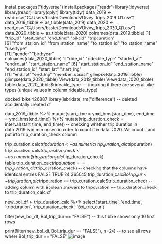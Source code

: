 install.packages("tidyverse")
install.packages("readr")
library(tidyverse)
library(readr)
library(dplyr)
library(tidyr)
data_2019 <- read_csv("C:/Users/baste/Downloads/Divvy_Trips_2019_Q1.csv")
data_2019_tibble <- as_tibble(data_2019)
data_2020 <- read_csv("C:/Users/baste/Downloads/Divvy_Trips_2020_Q1.csv")
data_2020_tibble <- as_tibble(data_2020)
colnames(data_2019_tibble)
[1] "trip_id"           "start_time"        "end_time"          "bikeid"            "tripduration"     
 [6] "from_station_id"   "from_station_name" "to_station_id"     "to_station_name"   "usertype"         
[11] "gender"            "birthyear"       
colnames(data_2020_tibble)
1] "ride_id"            "rideable_type"      "started_at"         "ended_at"           "start_station_name"
 [6] "start_station_id"   "end_station_name"   "end_station_id"     "start_lat"          "start_lng"         
[11] "end_lat"            "end_lng"            "member_casual"
glimpse(data_2019_tibble)
glimpse(data_2020_tibble)
View(data_2019_tibble)
View(data_2020_tibble)
table(data_2020_tibble$rideable_type) -- inquiring if there are several bike types (unique values in column rideable_type)

docked_bike
     426887
library(lubridate)
rm("difference") -- deleted accidentally created df

data_2019_tibble %>%
mutate(start_time = ymd_hms(start_time), end_time = ymd_hms(end_time)) %>% 
mutate(trip_duration_check = interval(start_time, end_time)) -- checking whether trip duration in data_2019 is in min or sec in order to count it in data_2020. We count it and put into trip_duration_check column 

trip_duration_calc$tripduration <- as.numeric(trip_duration_calc$tripduration)
trip_duration_calc$trip_duration_check <- as.numeric(trip_duration_calc$trip_duration_check)
table(trip_duration_calc$tripduration == trip_duration_calc$trip_duration_check) -- checking that the columns have identical entries
 FALSE   TRUE 
    24 365045 
trip_duration_calc$Bol_trip_dur <- trip_duration_calc$tripduration == trip_duration_calc$trip_duration_check  --adding column with Boolean answers to tripduration == trip_duration_check to trip_duration_calc df

new_bol_df <- trip_duration_calc %>% select('start_time', 'end_time', 'tripduration', 'trip_duration_check', 'Bol_trip_dur')

filter(new_bol_df, Bol_trip_dur == "FALSE") -- this tibble shows only 10 first rows

print(filter(new_bol_df, Bol_trip_dur == "FALSE"), n=24) -- to see all rows where Bol_trip_dur == "FALSE"
![image](https://github.com/user-attachments/assets/ce1eb030-7b52-49b5-8d05-5775edebecab)
